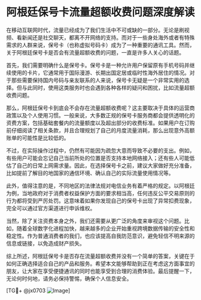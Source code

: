 # 阿根廷保号卡流量超额收费问题深度解读

在移动互联网时代，流量已经成为了我们生活中不可或缺的一部分。无论是刷视频、看新闻还是社交聊天，都离不开网络的支持。而对于一些身处海外或者有特殊需求的人群来说，保号卡（也称虚拟号码卡）成为了一种重要的通讯工具。然而，关于阿根廷保号卡是否会有流量超额收费的问题，一直是许多人关心的话题。

首先，我们需要明确什么是保号卡。保号卡是一种允许用户保留原有手机号码并继续使用的卡片，它通常用于国际漫游、长期出国定居或临时性海外居住的情况。对于那些需要保持国内号码与亲友联系的人来说，保号卡无疑是一个非常实用的选择。但与此同时，使用这类服务时也会遇到各种各样的疑问和困扰，比如流量超额收费问题。

那么，阿根廷保号卡到底会不会存在流量超额收费呢？这主要取决于具体的运营商政策以及个人使用习惯。一般来说，大多数正规的保号卡服务商都会提供透明化的资费方案，包括基础套餐内的流量额度以及超出部分的收费标准。如果用户在订购前仔细阅读了相关条款，并且合理规划了自己的月度流量消耗，那么出现意外高额账单的可能性是比较低的。

不过，在实际操作过程中，仍然有可能因为疏忽大意而导致不必要的支出。例如，有些用户可能会忘记自己当前所处的位置是否支持本地网络接入；还有些人可能低估了自己的日常上网需求量。因此，在选择保号卡之前，建议大家做好充分准备，比如提前了解目的地国家的通信环境、确认自己的实际流量使用情况等。

此外，值得注意的是，不同地区的法律法规对电信业务有着严格的规定。以阿根廷为例，当地政府对于消费者权益保护方面的要求相当高，任何违反公平交易原则的行为都将受到严厉处罚。这意味着如果你发现自己的保号卡出现了异常扣费现象，完全可以通过官方渠道进行申诉维权。

当然，除了关注资费本身之外，我们还需要从更广泛的角度来审视这个问题。比如，随着全球数字化进程加快，越来越多的企业开始重视跨境数据传输的安全性和稳定性。作为普通消费者的我们，也应该提高自我防范意识，避免轻信不明来源的信息或链接，以免造成财产损失。

综上所述，阿根廷保号卡是否存在流量超额收费并没有一个简单的答案，关键在于如何正确选择适合自己的产品和服务。希望本文能够帮助到正在考虑这方面事宜的朋友，让大家在享受便捷通讯的同时也能享受到合理的消费体验。最后提醒一下，无论何时何地，请务必保持警惕，确保个人信息安全。

[TG💪+ @jx0703 ![Image](https://github.com/user-attachments/assets/dbca1d08-cadb-493c-b0ec-ad6f7a83f270)]